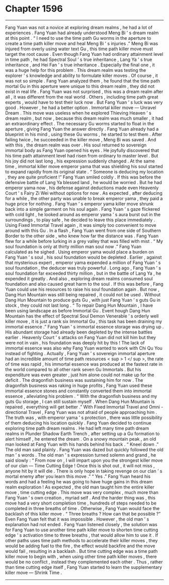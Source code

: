 
# Chapter 1596


---

Fang Yuan was not a novice at exploring dream realms , he had a lot of experiences .
Fang Yuan had already understood Meng Bi ’ s dream realm at this point .
“ I need to use the time path Gu worms in the aperture to create a time path killer move and heal Meng Bi ’ s injuries .”
Meng Bi was injured from overly using water text Gu , this time path killer move must target the root cause .
Even though Fang Yuan had ordinary attainment level in time path , he had Spectral Soul ’ s true inheritance , Lang Ya ’ s true inheritance , and Hei Fan ’ s true inheritance . Especially the final one , it was a huge help for this problem .
This dream realm was testing the explorer ’ s knowledge and ability to formulate killer moves .
Of course , it was not so simple .
Fang Yuan analyzed them , he found that the time path mortal Gu in this aperture were unique to this dream realm , they did not exist in real life .
Fang Yuan was not surprised , this was a dream realm after all , it was different from the real world .
Others , including time path great experts , would have to test their luck now . But Fang Yuan ’ s luck was very good .
However , he had a better option .
Immortal killer move — Unravel Dream .
This move was useless when he explored Thieving Heaven ’ s dream realm , but now , because this dream realm was much smaller , it had an extraordinary effect .
The necessary Gu worms started to float in the aperture , giving Fang Yuan the answer directly .
Fang Yuan already had a blueprint in his mind , using these Gu worms , he started to test them .
After failing twice , he succeeded in the killer move , Meng Bi was saved . And with this , the dream realm was over .
His soul returned to sovereign immortal body as Fang Yuan opened his eyes .
He joyfully discovered that his time path attainment level had risen from ordinary to master level .
But his joy did not last long , his expression suddenly changed .
At the same time , immortal killer move emperor yama that was shielding his soul started to expand rapidly from its original state .
“ Someone is deducing my location , they are quite proficient !” Fang Yuan smiled coldly .
If this was before the defensive battle of Lang Ya blessed land , he would be worried . But he had emperor yama now , his defense against deductions made even Heavenly Court ’ s Fairy Zi Wei without options for now .
As expected , after deducing for a while , the other party was unable to break emperor yama , they paid a huge price for nothing .
Fang Yuan ’ s emperor yama killer move shrunk back into a simple garment on his soul again .
Fang Yuan ’ s gaze flickered with cold light , he looked around as emperor yama ’ s aura burst out in the surroundings , to play safe , he decided to leave this place immediately .
Using Fixed Immortal Travel again , it was simply too convenient to move around with this Gu .
In a flash , Fang Yuan went from one side of Southern Border to the other side , who knew how far the distance was .
Fang Yuan flew for a while before lurking in a grey valley that was filled with mist .
“ My soul foundation is only at thirty million man soul now .” Fang Yuan calculated as he sighed .
Using emperor yama would place a burden on Fang Yuan ’ s soul , his soul foundation would be depleted . Earlier , against that mysterious expert , emperor yama expended a million of Fang Yuan ’ s soul foundation , the deducer was truly powerful .
Long ago , Fang Yuan ’ s soul foundation far exceeded thirty million , but in the battle of Lang Ya , he expended it greatly .
And also , exploring dream realms consumed soul foundation and also caused great harm to the soul .
If this was before , Fang Yuan could use his resources to raise his soul foundation again . But now , Dang Hun Mountain was still being repaired , it could not be used .
Without Dang Hun Mountain to produce guts Gu , with just Fang Yuan ’ s guts Gu in stock , they could not last long .
“ To repair Dang Hun Mountain , I have been using landscape as before Immortal Gu . Event hough Dang Hun Mountain has the effect of Spectral Soul Demon Venerable ’ s orderly well killer move , it is just a rank six Immortal Gu , this task has been draining my immortal essence .”
Fang Yuan ’ s immortal essence storage was drying up .
His abundant storage had already been depleted by the intense battles earlier .
Heavenly Court ’ s attacks on Fang Yuan did not kill him but they were not in vain , his foundation was deeply hit by this !
The lack of immortal essence was also why Fang Yuan wanted to work with Chi Qu You instead of fighting .
Actually , Fang Yuan ’ s sovereign immortal aperture had an incredible amount of time path resources < sup > 1 </ sup >, the rate of time was rapid , his immortal essence was produced at the fastest rate in the world compared to all other rank seven Gu Immortals .
But his expenditure was even greater , just him alone could not make up for the deficit . The dragonfish business was sustaining him for now .
The dragonfish business was raking in huge profits , Fang Yuan used these immortal essence stones and constantly converted them into immortal essence , alleviating his problem .
“ With the dragonfish business and my guts Gu storage , I can still sustain myself . When Dang Hun Mountain is repaired , everything will get better .”
With Fixed Immortal Travel and Omni - directional Travel , Fang Yuan was not afraid of people approaching him .
The truth was , with emperor yama ’ s protection , there was little possibility of them deducing his location quickly .
Fang Yuan decided to continue exploring time path dream realms .
He had left many time path dream realms in Plunder Shadow Earth Trench , after setting up a Gu formation to alert himself , he entered the dream .
On a snowy mountain peak , an old man looked at Fang Yuan with his hands behind his back .
“ Kneel down .” The old man said plainly .
Fang Yuan was dazed but quickly followed the old man ’ s words .
The old man ’ s expression turned solemn and grand , he said slowly : “ From now on , I will impart upon you the strongest killer move of our clan — Time Cutting Edge ! Once this is shot out , it will not miss , anyone hit by it will die . There is only hope in taking revenge on our clan ’ s mortal enemy after you learn this move .”
“ Yes .” Fang Yuan heard his words and had a feeling he was going to have huge gains in this dream realm exploration !
As expected , the old man taught him the entire killer move , time cutting edge .
This move was very complex , much more than Fang Yuan ’ s own creation , myriad self . And the harder thing was , this move had a very short completion time , hundreds of steps needed to be completed in three breaths of time . Otherwise , Fang Yuan would face the backlash of this killer move .
“ Three breaths ? How can that be possible ?” Even Fang Yuan felt that it was impossible .
However , the old man ’ s explanation had not ended . Fang Yuan listened closely , the solution was for Fang Yuan to use another time path killer move to shorten time cutting edge ’ s activation time to three breaths , that would allow him to use it .
If other paths uses time path methods to accelerate their killer moves , they would be adding fuel to the fire , the effect would backfire and the move would fail , resulting in a backlash .
But time cutting edge was a time path killer move to begin with , when using other time path killer moves , there would be no conflict , instead they complemented each other .
Thus , rather than time cutting edge itself , Fang Yuan started to learn the supplementary killer move — Shrink Time .

---


